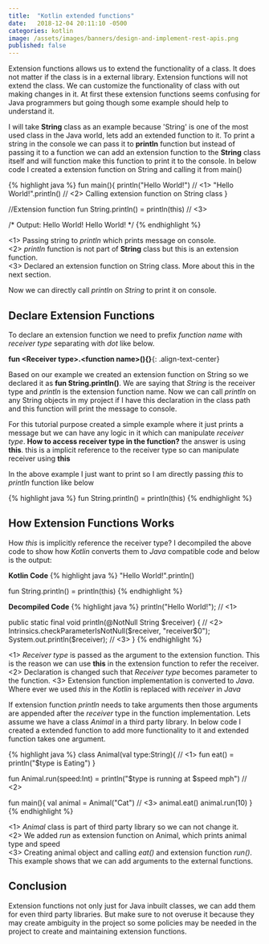 ```yaml
---
title:  "Kotlin extended functions"
date:   2018-12-04 20:11:10 -0500
categories: kotlin
image: /assets/images/banners/design-and-implement-rest-apis.png
published: false
---
```


Extension functions allows us to extend the functionality of a class. It does not matter if the class is in a external library. Extension functions will not extend the class. We can customize the functionality of class with out making changes in it. At first these extension functions seems confusing for Java programmers but going though some example should help to understand it.

I will take **String** class as an example because 'String' is one of the most used class in the Java world, lets add an extended function to it. To print a string in the console we can pass it to **println** function but instead of passing it to a function we can add an extension function to the **String** class itself and will function make this function to print it to the console. In below code I created a extension function on String and calling it from main()

{% highlight java %}
fun main(){
    println("Hello World!") // <1>
    "Hello World!".println() // <2> Calling extension function on String class
}

//Extension function
fun String.println() = println(this) // <3>

/* Output:
Hello World!
Hello World!
*/
{% endhighlight %}

<1> Passing string to *println* which prints message on console.  
<2> *println* function is not part of **String** class but this is an extension function.  
<3> Declared an extension function on String class. More about this in the next section.

Now we can directly call *println* on *String* to print it on console.

## Declare Extension Functions

To declare an extension function we need to prefix *function name* with *receiver type* separating with *dot* like below.

**fun \<Receiver type>.\<function name>(){}**{: .align-text-center}

Based on our example we created an extension function on String so we declared it as **fun String.println()**. We are saying that *String* is the receiver type and *println* is the extension function name. Now we can call *println* on any String objects in my project if I have this declaration in the class path and this function will print the message to console.

For this tutorial purpose created a simple example where it just prints a message but we can have any logic in it which can manipulate *receiver type*. **How to access receiver type in the function?** the answer is using **this**. this is a implicit reference to the receiver type so can manipulate receiver using **this**

In the above example I just want to print so I am directly passing *this* to *println* function like below

{% highlight java %}
fun String.println() = println(this)
{% endhighlight %}

## How Extension Functions Works

How *this* is implicitly reference the receiver type? I decompiled the above code to show how *Kotlin* converts them to *Java* compatible code and below is the output:

**Kotlin Code**
{% highlight java %}
"Hello World!".println()

fun String.println() = println(this)
{% endhighlight %}

**Decompiled Code**
{% highlight java %}
println("Hello World!"); // <1>

public static final void println(@NotNull String $receiver) { // <2>
    Intrinsics.checkParameterIsNotNull($receiver, "receiver$0");
    System.out.println($receiver); // <3>
}
{% endhighlight %}

<1> *Receiver type* is passed as the argument to the extension function. This is the reason we can use **this** in the extension function to refer the receiver.  
<2> Declaration is changed such that *Receiver type* becomes parameter to the function.
<3> Extension function implementation is converted to *Java*.  Where ever we used *this* in the *Kotlin* is replaced with *receiver* in *Java*

If extension function *println* needs to take arguments then those arguments are appended after the *receiver* type in the function implementation. Lets assume we have a class *Animal* in a third party library. In below code I created a extended function to add more functionality to it and extended function takes one argument.

{% highlight java %}
class Animal(val type:String){ // <1>
    fun eat() = println("$type is Eating")
}

fun Animal.run(speed:Int) = println("$type is running at $speed mph") // <2>

fun main(){
    val animal = Animal("Cat") // <3>
    animal.eat()
    animal.run(10)
}
{% endhighlight %}

<1> *Animal* class is part of third party library so we can not change it.  
<2> We added *run* as extension function on Animal, which prints animal type and speed  
<3> Creating animal object and calling *eat()* and extension function *run()*. This example shows that we can add arguments to the external functions.

## Conclusion

Extension functions not only just for Java inbuilt classes, we can add them for even third party libraries. But make sure to not overuse it because they may create ambiguity in the project so some policies may be needed in the project to create and maintaining extension functions.
